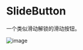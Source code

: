 # SlideButton
一个类似滑动解锁的滑动按钮。

![image](https://github.com/crowerly/SlideButton/blob/master/Screenshot_1511063647.png?raw=true)
